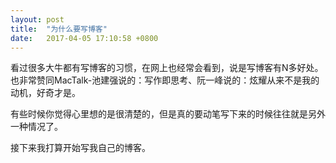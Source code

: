 ```yaml
---
layout: post
title:  "为什么要写博客"
date:   2017-04-05 17:10:58 +0800
---
```


看过很多大牛都有写博客的习惯，在网上也经常会看到，说是写博客有N多好处。也非常赞同MacTalk-池建强说的：写作即思考、阮一峰说的：炫耀从来不是我的动机，好奇才是。

有些时候你觉得心里想的是很清楚的，但是真的要动笔写下来的时候往往就是另外一种情况了。

接下来我打算开始写我自己的博客。
